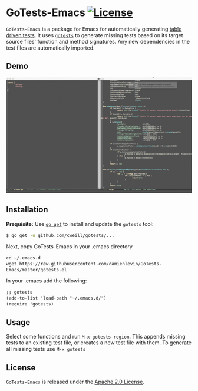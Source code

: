 # GoTests-Emacs [![License](https://img.shields.io/badge/license-Apache%202.0-blue.svg)](https://github.com/cweill/GoTests-Sublime/blob/master/LICENSE)

`GoTests-Emacs` is a package for Emacs for automatically generating [table driven tests](https://github.com/golang/go/wiki/TableDrivenTests). It uses [`gotests`](https://github.com/cweill/gotests) to generate missing tests based on its target source files' function and method signatures. Any new dependencies in the test files are automatically imported.

## Demo

![demo](/gotests.gif)

## Installation

__Prequisite:__ Use [`go get`](https://golang.org/cmd/go/#hdr-Download_and_install_packages_and_dependencies) to install and update the `gotests` tool:
```sh
$ go get -u github.com/cweill/gotests/...
```

Next, copy GoTests-Emacs in your .emacs directory
```
cd ~/.emacs.d
wget https://raw.githubusercontent.com/damienlevin/GoTests-Emacs/master/gotests.el
```
In your .emacs add the following:
```
;; gotests
(add-to-list 'load-path "~/.emacs.d/")
(require 'gotests)
```

## Usage

Select some functions and run `M-x gotests-region`. This appends missing tests to an existing test file, or creates a new test file with them. To generate all missing tests use `M-x gotests`

## License

`GoTests-Emacs` is released under the [Apache 2.0 License](http://www.apache.org/licenses/LICENSE-2.0).
